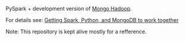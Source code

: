 PySpark + development version of [Mongo Hadoop](https://github.com/mongodb/mongo-hadoop). 

For details see: [Getting Spark, Python, and MongoDB to work together](http://stackoverflow.com/q/33391840/1560062)

Note: This repository is kept alive mostly for a refference.
